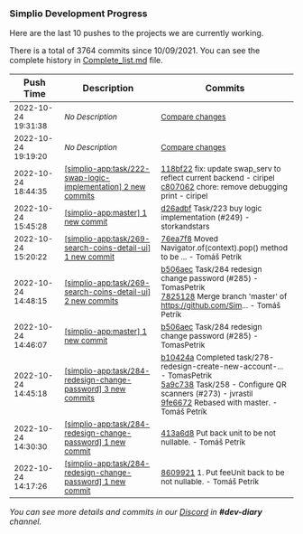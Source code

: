 
### Simplio Development Progress

Here are the last 10 pushes to the projects we are currently working.

There is a total of 3764 commits since 10/09/2021. You can see the complete history in
 [Complete_list.md](Complete_list.md) file.

| Push Time | Description | Commits |
| --- | --- | --- |
| <sub>2022-10-24 19:31:38</sub> | <sub>_No Description_</sub> | <sub>[Compare changes](https://github.com/SimplioOfficial/simplio-app/compare/c80706259b6d...39b6dadc3246)</sub> |
| <sub>2022-10-24 19:19:20</sub> | <sub>_No Description_</sub> | <sub>[Compare changes](https://github.com/SimplioOfficial/simplio-app/compare/5274e187908e...2e480823d1ad)</sub> |
| <sub>2022-10-24 18:44:35</sub> | <sub>[[simplio-app:task/222\-swap\-logic\-implementation] 2 new commits](https://github.com/SimplioOfficial/simplio-app/compare/a22ed5a9dc56...c80706259b6d)</sub> | <sub>[118bf22](https://github.com/SimplioOfficial/simplio-app/commit/118bf2218fbf9b9c4440830a9cc95bf3d5eae322) fix: update swap_serv to reflect current backend - ciripel<br>[c807062](https://github.com/SimplioOfficial/simplio-app/commit/c80706259b6d7eca6bc0a40f02031dcf0ca592c2) chore: remove debugging print - ciripel</sub> |
| <sub>2022-10-24 15:45:28</sub> | <sub>[[simplio-app:master] 1 new commit](https://github.com/SimplioOfficial/simplio-app/commit/d26adbf40d1786f88f06e0f32f8c1925a4c8f578)</sub> | <sub>[d26adbf](https://github.com/SimplioOfficial/simplio-app/commit/d26adbf40d1786f88f06e0f32f8c1925a4c8f578) Task/223 buy logic implementation (#249) - storkandstars</sub> |
| <sub>2022-10-24 15:20:22</sub> | <sub>[[simplio-app:task/269\-search\-coins\-detail\-ui] 1 new commit](https://github.com/SimplioOfficial/simplio-app/commit/76ea7f8c975f95c06974b145bae3de1ea8a8be36)</sub> | <sub>[76ea7f8](https://github.com/SimplioOfficial/simplio-app/commit/76ea7f8c975f95c06974b145bae3de1ea8a8be36) Moved Navigator.of(context).pop() method to be ... - Tomáš Petrík</sub> |
| <sub>2022-10-24 14:48:15</sub> | <sub>[[simplio-app:task/269\-search\-coins\-detail\-ui] 2 new commits](https://github.com/SimplioOfficial/simplio-app/compare/59046c2a6d2a...78251282c0ae)</sub> | <sub>[b506aec](https://github.com/SimplioOfficial/simplio-app/commit/b506aec0817052c11fc87af5687f0e62f0e3641e) Task/284 redesign change password (#285) - TomasPetrik<br>[7825128](https://github.com/SimplioOfficial/simplio-app/commit/78251282c0ae081d920dc0b1acbbf69b444088e4) Merge branch 'master' of https://github.com/Sim... - Tomáš Petrík</sub> |
| <sub>2022-10-24 14:46:07</sub> | <sub>[[simplio-app:master] 1 new commit](https://github.com/SimplioOfficial/simplio-app/commit/b506aec0817052c11fc87af5687f0e62f0e3641e)</sub> | <sub>[b506aec](https://github.com/SimplioOfficial/simplio-app/commit/b506aec0817052c11fc87af5687f0e62f0e3641e) Task/284 redesign change password (#285) - TomasPetrik</sub> |
| <sub>2022-10-24 14:45:18</sub> | <sub>[[simplio-app:task/284\-redesign\-change\-password] 3 new commits](https://github.com/SimplioOfficial/simplio-app/compare/413a6d8f1be8...9fe66729f6fb)</sub> | <sub>[b10424a](https://github.com/SimplioOfficial/simplio-app/commit/b10424a656d2233886abb8ef3102108844ed506d) Completed task/278-redesign-create-new-account-... - TomasPetrik<br>[5a9c738](https://github.com/SimplioOfficial/simplio-app/commit/5a9c73823a3bebe927f53d13332a42a0d6c92364) Task/258 - Configure QR scanners (#273) - jvrastil<br>[9fe6672](https://github.com/SimplioOfficial/simplio-app/commit/9fe66729f6fbbfd6ba4d808901011f1a18812cca) Rebased with master. - Tomáš Petrík</sub> |
| <sub>2022-10-24 14:30:30</sub> | <sub>[[simplio-app:task/284\-redesign\-change\-password] 1 new commit](https://github.com/SimplioOfficial/simplio-app/commit/413a6d8f1be89e0df9e222ee63877834fb407b47)</sub> | <sub>[413a6d8](https://github.com/SimplioOfficial/simplio-app/commit/413a6d8f1be89e0df9e222ee63877834fb407b47) Put back unit to be not nullable. - Tomáš Petrík</sub> |
| <sub>2022-10-24 14:17:26</sub> | <sub>[[simplio-app:task/284\-redesign\-change\-password] 1 new commit](https://github.com/SimplioOfficial/simplio-app/commit/860992184a4edfeb28fe62a2a27b765af9227ac2)</sub> | <sub>[8609921](https://github.com/SimplioOfficial/simplio-app/commit/860992184a4edfeb28fe62a2a27b765af9227ac2) 1. Put feeUnit back to be not nullable. - Tomáš Petrík</sub> |

_You can see more details and commits in our [Discord](https://discord.gg/aKhjuwZmdP) in **#dev-diary** channel._
